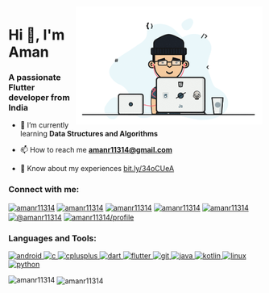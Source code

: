 <img align="right" alt="GIF"  width="370px" src="https://github.com/amanr11314/amanr11314/blob/main/coder_image.gif" />
<h1 align="left">Hi 👋, I'm Aman</h1>
<h3 align="left">A passionate Flutter developer from India</h3>

- 🌱 I’m currently learning **Data Structures and Algorithms**

- 📫 How to reach me **amanr11314@gmail.com**

- 📄 Know about my experiences [bit.ly/34oCUeA](bit.ly/34oCUeA)

<h3 align="left">Connect with me:</h3>
<p align="left">
<a href="https://linkedin.com/in/amanr11314" target="blank"><img align="center" src="https://cdn.jsdelivr.net/npm/simple-icons@3.0.1/icons/linkedin.svg" alt="amanr11314" height="30" width="40" /></a>
<a href="https://www.codechef.com/users/amanr11314" target="blank"><img align="center" src="https://cdn.jsdelivr.net/npm/simple-icons@3.1.0/icons/codechef.svg" alt="amanr11314" height="30" width="40" /></a>
<a href="https://www.hackerrank.com/amanr11314" target="blank"><img align="center" src="https://cdn.jsdelivr.net/npm/simple-icons@3.0.1/icons/hackerrank.svg" alt="amanr11314" height="30" width="40" /></a>
<a href="https://codeforces.com/profile/amanr11314" target="blank"><img align="center" src="https://cdn.jsdelivr.net/npm/simple-icons@3.0.1/icons/codeforces.svg" alt="amanr11314" height="30" width="40" /></a>
<a href="https://www.leetcode.com/amanr11314" target="blank"><img align="center" src="https://cdn.jsdelivr.net/npm/simple-icons@3.0.1/icons/leetcode.svg" alt="amanr11314" height="30" width="40" /></a>
<a href="https://www.hackerearth.com/@amanr11314" target="blank"><img align="center" src="https://cdn.jsdelivr.net/npm/simple-icons@3.0.1/icons/hackerearth.svg" alt="@amanr11314" height="30" width="40" /></a>
<a href="https://auth.geeksforgeeks.org/user/amanr11314/profile" target="blank"><img align="center" src="https://cdn.jsdelivr.net/npm/simple-icons@3.0.1/icons/geeksforgeeks.svg" alt="amanr11314/profile" height="30" width="40" /></a>
</p>

<h3 align="left">Languages and Tools:</h3>
<p align="left"> <a href="https://developer.android.com" target="_blank"> <img src="https://devicons.github.io/devicon/devicon.git/icons/android/android-original-wordmark.svg" alt="android" width="40" height="40"/> </a> <a href="https://www.cprogramming.com/" target="_blank"> <img src="https://devicons.github.io/devicon/devicon.git/icons/c/c-original.svg" alt="c" width="40" height="40"/> </a> <a href="https://www.w3schools.com/cpp/" target="_blank"> <img src="https://devicons.github.io/devicon/devicon.git/icons/cplusplus/cplusplus-original.svg" alt="cplusplus" width="40" height="40"/> </a> <a href="https://dart.dev" target="_blank"> <img src="https://www.vectorlogo.zone/logos/dartlang/dartlang-icon.svg" alt="dart" width="40" height="40"/> </a> <a href="https://flutter.dev" target="_blank"> <img src="https://www.vectorlogo.zone/logos/flutterio/flutterio-icon.svg" alt="flutter" width="40" height="40"/> </a> <a href="https://git-scm.com/" target="_blank"> <img src="https://www.vectorlogo.zone/logos/git-scm/git-scm-icon.svg" alt="git" width="40" height="40"/> </a> <a href="https://www.java.com" target="_blank"> <img src="https://devicons.github.io/devicon/devicon.git/icons/java/java-original-wordmark.svg" alt="java" width="40" height="40"/> </a> <a href="https://kotlinlang.org" target="_blank"> <img src="https://www.vectorlogo.zone/logos/kotlinlang/kotlinlang-icon.svg" alt="kotlin" width="40" height="40"/> </a> <a href="https://www.linux.org/" target="_blank"> <img src="https://devicons.github.io/devicon/devicon.git/icons/linux/linux-original.svg" alt="linux" width="40" height="40"/> </a> <a href="https://www.python.org" target="_blank"> <img src="https://devicons.github.io/devicon/devicon.git/icons/python/python-original.svg" alt="python" width="40" height="40"/> </a> </p>

<p><img align="left" src="https://github-readme-stats.vercel.app/api/top-langs?username=amanr11314&show_icons=true&locale=en&layout=compact" alt="amanr11314" /></p>

<p>&nbsp;<img align="center" src="https://github-readme-stats.vercel.app/api?username=amanr11314&show_icons=true&locale=en" alt="amanr11314" /></p>

